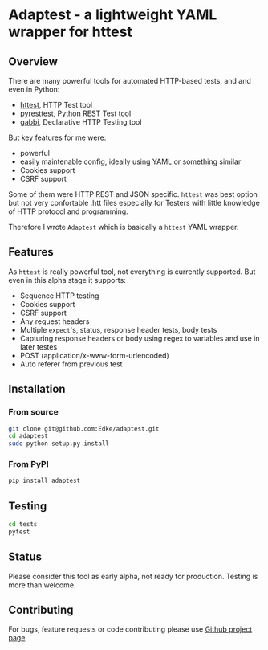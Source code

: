 Adaptest - a lightweight YAML wrapper for httest
================================================

## Overview

There are many powerful tools for automated HTTP-based tests, and and even in Python:

- [httest](http://htt.sourceforge.net/), HTTP Test tool
- [pyresttest](https://github.com/svanoort/pyresttest), Python REST Test tool
- [gabbi](https://github.com/cdent/gabbi), Declarative HTTP Testing tool

But key features for me were:

- powerful
- easily maintenable config, ideally using YAML or something similar
- Cookies support
- CSRF support

Some of them were HTTP REST and JSON specific. `httest` was best option but not
very confortable .htt files especially for Testers with little knowledge of HTTP
protocol and programming.

Therefore I wrote `Adaptest` which is basically a `httest` YAML wrapper.
 
## Features
 
As `httest` is really powerful tool, not everything is currently supported. But
even in this alpha stage it supports:

- Sequence HTTP testing
- Cookies support
- CSRF support
- Any request headers
- Multiple `expect`'s, status, response header tests, body tests
- Capturing response headers or body using regex to variables and use in later testes
- POST (application/x-www-form-urlencoded)
- Auto referer from previous test 

## Installation

### From source

```bash
git clone git@github.com:Edke/adaptest.git
cd adaptest
sudo python setup.py install
```

### From PyPI

```bash
pip install adaptest
```

## Testing

```bash
cd tests
pytest
```

## Status

Please consider this tool as early alpha, not ready for production. Testing is more than welcome.

## Contributing

For bugs, feature requests or code contributing please use [Github project page](https://github.com/Edke/adaptest).
